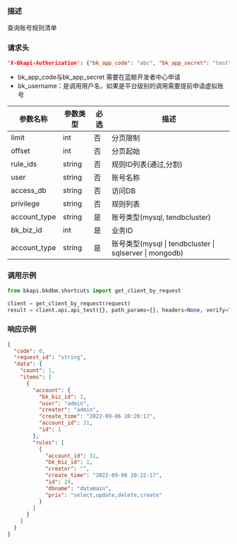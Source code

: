 ### 描述

查询账号规则清单

### 请求头

```json
'X-Bkapi-Authorization': {"bk_app_code": "abc", "bk_app_secret": "test", "bk_username":"wxid"}
```
* bk_app_code与bk_app_secret 需要在蓝鲸开发者中心申请
* bk_username：是调用用户名，如果是平台级别的调用需要提前申请虚拟账号


| 参数名称     | 参数类型 | 必选 | 描述                                                    |
| ------------ | -------- | ---- | ------------------------------------------------------- |
| limit        | int      | 否   | 分页限制                                                |
| offset       | int      | 否   | 分页起始                                                |
| rule_ids     | string   | 否   | 规则ID列表(通过,分割)                                   |
| user         | string   | 否   | 账号名称                                                |
| access_db    | string   | 否   | 访问DB                                                  |
| privilege    | string   | 否   | 规则列表                                                |
| account_type | string   | 是   | 账号类型(mysql, tendbcluster)                           |
| bk_biz_id    | int      | 是   | 业务ID                                                  |
| account_type | string   | 是   | 账号类型(mysql \| tendbcluster \| sqlserver \| mongodb) |

### 

### 调用示例
```python
from bkapi.bkdbm.shortcuts import get_client_by_request

client = get_client_by_request(request)
result = client.api.api_test({}, path_params={}, headers=None, verify=True)
```

### 响应示例
```json
{
  "code": 0,
  "request_id": "string",
  "data": {
    "count": 1,
    "items": [
      {
        "account": {
          "bk_biz_id": 1,
          "user": "admin",
          "creator": "admin",
          "create_time": "2022-09-06 20:20:17",
          "account_id": 31,
          "id": 1
        },
        "rules": [
          {
            "account_id": 31,
            "bk_biz_id": 1,
            "creator": "",
            "create_time": "2022-09-06 20:22:17",
            "id": 24,
            "dbname": "datamain",
            "priv": "select,update,delete,create"
          }
        ]
      }
    ]
  }
}
```